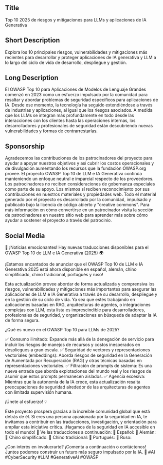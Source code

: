 ## Title
Top 10 2025 de riesgos y mitigaciones para LLMs y aplicaciones de IA Generativa

## Short Description
Explora los 10 principales riesgos, vulnerabilidades y mitigaciones más recientes para desarrollar y proteger aplicaciones de IA generativa y LLM a lo largo del ciclo de vida de desarrollo, despliegue y gestión.

## Long Description
El OWASP Top 10 para Aplicaciones de Modelos de Lenguaje Grandes comenzó en 2023 como un esfuerzo impulsado por la comunidad para resaltar y abordar problemas de seguridad específicos para aplicaciones de IA. Desde ese momento, la tecnología ha seguido extendiéndose a través de industrias y aplicaciones, al igual que los riesgos asociados. A medida que los LLMs se integran más profundamente en todo desde las interacciones con los clientes hasta las operaciones internas, los desarrolladores y profesionales de seguridad están descubriendo nuevas vulnerabilidades y formas de contrarrestarlas.

## Sponsorship
Agradecemos las contribuciones de los patrocinadores del proyecto para ayudar a apoyar nuestros objetivos y así cubrir los costos operacionales y de divulgación aumentando los recursos que la fundación OWASP.org provee. El proyecto OWASP Top 10 de LLM e IA Generativa continúa manteniendo un enfoque neutral e imparcial respecto de los proveedores. Los patrocinadores no reciben consideraciones de gobernanza especiales como parte de su apoyo. Los mismos sí reciben reconocimiento por sus contribuciones en nuestros materiales y propiedades web.
Todo el material generado por el proyecto es desarrollado por la comunidad, impulsado y publicado bajo la licencia de código abierto y "creative commons". Para más información en cómo convertirse en un patrocinador visita la sección de patrocinadores en nuestro sitio web para aprender más sobre cómo ayudar a sostener el proyecto a través del patrocinio.

## Social Media
🚀 ¡Noticias emocionantes! Hay nuevas traducciones disponibles para el OWASP Top 10 de LLM e IA Generativa (2025) 🌍

¡Estamos encantados de anunciar que el OWASP Top 10 de LLM e IA Generativa 2025 está ahora disponible en español, alemán, chino simplificado, chino tradicional, portugués y ruso!

Esta actualización provee abordar de forma actualizada y comprensiva los riesgos, vulnerabilidades y mitigaciones más importantes para asegurar las aplicaciones de LLM e IA Generativa a través de su desarrollo, despliegue y en la gestión de su ciclo de vida. Ya sea que estés trabajando en aplicaciones basadas en RAG, arquitecturas de agentes, o integraciones complejas con LLM, esta lista es imprescindible para desarrolladores, profesionales de seguridad, y organizaciones en búsqueda de adaptar la IA de forma segura.
 
¿Qué es nuevo en el OWASP Top 10 para LLMs de 2025?

✅ Consumo ilimitado: Expande más allá de la denegación de servicio para incluir los riesgos de manejos de recursos y costos inesperados en despliegues a gran escala.
✅ Seguridad de vectores y representaciones vectoriales (embeddings): Aborda riesgos de seguridad en la Generación de Aumentada por Recuperación (RAG) y otras técnicas basadas en representaciones vectoriales.
✅ Filtración de prompts de sistema: Es una nueva entrada que aborda explotaciones del mundo real y los riesgos de asumir que estos prompts permanecen aislados.
✅ Agencia excesiva: Mientras que la autonomía de la IA crece, esta actualización resalta preocupaciones de seguridad alrededor de las arquitecturas de agentes con limitada supervisión humana.
 
¡Únete al esfuerzo! 💡
 
Este proyecto prospera gracias a la increíble comunidad global que está detrás de él. Si eres una persona apasionada por la seguridad en IA, te invitamos a contribuir en las traducciones, investigación, y orientación para ampliar esta iniciativa crítica. ¡Hagamos de la seguridad en IA accesible en todo el mundo!
📢 Ve las traducciones a continuación:
 🔗 Español: 
 🔗 Alemán: 
 🔗 Chino simplificado: 
 🔗 Chino tradicional: 
 🔗 Portugués: 
 🔗 Ruso: 

¿Con interés en involucrarte? ¡Comenta a continuación o contáctenos! Juntos podemos construir un futuro más seguro impulsado por la IA. 💙 #AI #CyberSecurity #LLM #GenerativeAI #OWASP
